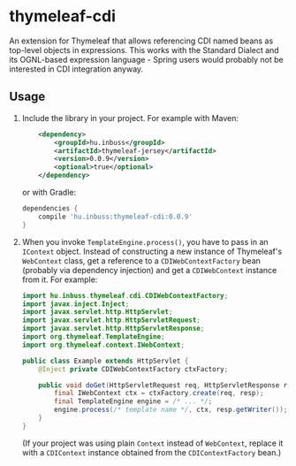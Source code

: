 thymeleaf-cdi
=============

An extension for Thymeleaf that allows referencing CDI named beans as
top-level objects in expressions. This works with the Standard Dialect
and its OGNL-based expression language - Spring users would probably not
be interested in CDI integration anyway.

Usage
-----

1. Include the library in your project. For example with Maven:

    ```xml
        <dependency>
            <groupId>hu.inbuss</groupId>
            <artifactId>thymeleaf-jersey</artifactId>
            <version>0.0.9</version>
            <optional>true</optional>
        </dependency>
    ```
    
    or with Gradle:

    ```gradle
    dependencies {
        compile 'hu.inbuss:thymeleaf-cdi:0.0.9'
    }
    ```

2.  When you invoke `TemplateEngine.process()`, you have to pass in an
    `IContext` object. Instead of constructing a new instance of Thymeleaf's
    `WebContext` class, get a reference to a `CDIWebContextFactory` bean
    (probably via dependency injection) and get a `CDIWebContext` instance
    from it. For example:

    ```java
    import hu.inbuss.thymeleaf.cdi.CDIWebContextFactory;
    import javax.inject.Inject;
    import javax.servlet.http.HttpServlet;
    import javax.servlet.http.HttpServletRequest;
    import javax.servlet.http.HttpServletResponse;
    import org.thymeleaf.TemplateEngine;
    import org.thymeleaf.context.IWebContext;
    
    public class Example extends HttpServlet {
        @Inject private CDIWebContextFactory ctxFactory;

        public void doGet(HttpServletRequest req, HttpServletResponse resp) {
            final IWebContext ctx = ctxFactory.create(req, resp);
            final TemplateEngine engine = /* ... */;
            engine.process(/* template name */, ctx, resp.getWriter());
        }
    }
    ```
    
    (If your project was using plain `Context` instead of `WebContext`, replace it
    with a `CDIContext` instance obtained from the `CDIContextFactory` bean.)
